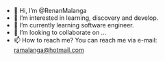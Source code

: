 - 👋 Hi, I’m @RenanMalanga
- 👀 I’m interested in learning, discovery and develop.
- 🌱 I’m currently learning software engineer.
- 💞️ I’m looking to collaborate on ...
- 📫 How to reach me? You can reach me via e-mail: ramalanga@hotmail.com

<!---
RenanMalanga/RenanMalanga is a ✨ special ✨ repository because its `README.md` (this file) appears on your GitHub profile.
You can click the Preview link to take a look at your changes.
--->
